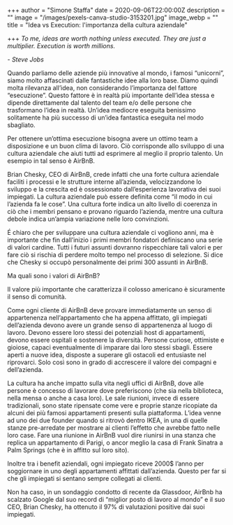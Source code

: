 +++
author = "Simone Staffa"
date = 2020-09-06T22:00:00Z
description = ""
image = "/images/pexels-canva-studio-3153201.jpg"
image_webp = ""
title = "Idea vs Execution: l'importanza della cultura aziendale"

+++
_To me, ideas are worth nothing unless executed. They are just a multiplier. Execution is worth millions._

_- Steve Jobs_  
   
 Quando parliamo delle aziende più innovative al mondo, i famosi “unicorni”, siamo molto affascinati dalle fantastiche idee alla loro base. Diamo quindi molta rilevanza all’idea, non considerando l’importanza del fattore “esecuzione”. Questo fattore è in realtà più importante dell’idea stessa e dipende direttamente dal talento del team e/o delle persone che trasformano l’idea in realtà. Un’idea mediocre eseguita benissimo solitamente ha più successo di un’idea fantastica eseguita nel modo sbagliato.  
   
 Per ottenere un’ottima esecuzione bisogna avere un ottimo team a disposizione e un buon clima di lavoro. Ciò corrisponde allo sviluppo di una cultura aziendale che aiuti tutti ad esprimere al meglio il proprio talento. Un esempio in tal senso è AirBnB.

Brian Chesky, CEO di AirBnB, crede infatti che una forte cultura aziendale faciliti i processi e le strutture interne all’azienda, velocizzandone lo sviluppo e la crescita ed è ossessionato dall’esperienza lavorativa dei suoi impiegati. La cultura aziendale può essere definita come “il modo in cui l’azienda fa le cose”. Una cultura forte indica un alto livello di coerenza in ciò che i membri pensano e provano riguardo l’azienda, mentre una cultura debole indica un’ampia variazione nelle loro convinzioni.

É chiaro che per sviluppare una cultura aziendale ci vogliono anni, ma è importante che fin dall’inizio i primi membri fondatori definiscano una serie di valori cardine. Tutti i futuri assunti dovranno rispecchiare tali valori e per fare ciò si rischia di perdere molto tempo nel processo di selezione. Si dice che Chesky si occupò personalmente dei primi 300 assunti in AirBnB.  
   
 Ma quali sono i valori di AirBnB?

Il valore più importante che caratterizza il colosso americano è sicuramente il senso di comunità.

Come ogni cliente di AirBnB deve provare immediatamente un senso di appartenenza nell’appartamento che ha appena affittato, gli impiegati dell’azienda devono avere un grande senso di appartenenza al luogo di lavoro. Devono essere loro stessi dei potenziali host di appartamenti, devono essere ospitali e sostenere la diversità. Persone curiose, ottimiste e gioiose, capaci eventualmente di imparare dai loro stessi sbagli. Essere aperti a nuove idea, disposte a superare gli ostacoli ed entusiaste nel riprovarci. Solo così sono in grado di accrescere il valore dei compagni e dell’azienda.  
   
La cultura ha anche impatto sulla vita negli uffici di AirBnB, dove alle persone è concesso di lavorare dove preferiscono (che sia nella biblioteca, nella mensa o anche a casa loro). Le sale riunioni, invece di essere tradizionali, sono state ripensate come vere e proprie stanze ricopiate da alcuni dei più famosi appartamenti presenti sulla piattaforma. L’idea venne ad uno dei due founder quando si ritrovò dentro IKEA, in una di quelle stanze pre-arredate per mostrare ai clienti l’effetto che avrebbe fatto nelle loro case. Fare una riunione in AirBnB vuol dire riunirsi in una stanza che replica un appartamento di Parigi, o ancor meglio la casa di Frank Sinatra a Palm Springs (che è in affitto sul loro sito).  
   
 Inoltre tra i benefit aziendali, ogni impiegato riceve 2000$ l’anno per soggiornare in uno degli appartamenti affittati dall’azienda. Questo per far si che gli impiegati si sentano sempre collegati ai clienti.  
   
 Non ha caso, in un sondaggio condotto di recente da Glassdoor, AirBnb ha scalzato Google dal suo record di “miglior posto di lavoro al mondo” e il suo CEO, Brian Chesky, ha ottenuto il 97% di valutazioni positive dai suoi impiegati.